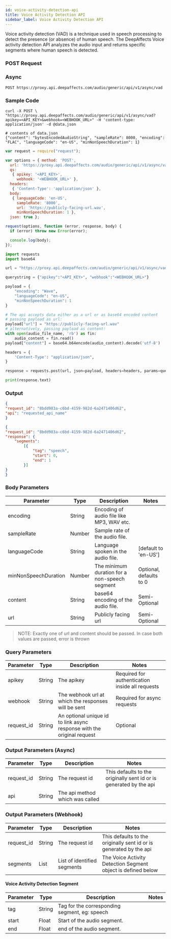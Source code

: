 ```yaml
---
id: voice-activity-detection-api
title: Voice Activity Detection API
sidebar_label: Voice Activity Detection API
---
```


Voice activity detection (VAD) is a technique used in speech processing to detect the presence (or absence) of human speech. The DeepAffects Voice activity detection API analyzes the audio input and returns specific segments where human speech is detected.


### POST Request

### Async

`POST https://proxy.api.deepaffects.com/audio/generic/api/v1/async/vad`

### Sample Code

<!--DOCUSAURUS_CODE_TABS-->

<!--Shell-->

```shell
curl -X POST \
"https://proxy.api.deepaffects.com/audio/generic/api/v1/async/vad?apikey=<API_KEY>&webhook=<WEBHOOK_URL>" -H 'content-type: application/json' -d @data.json

# contents of data.json
{"content": "bytesEncodedAudioString", "sampleRate": 8000, "encoding": "FLAC", "languageCode": "en-US", "minNonSpeechDuration": 1}
```
<!--Javascript-->

```javascript
var request = require("request");

var options = { method: 'POST',
  url: 'https://proxy.api.deepaffects.com/audio/generic/api/v1/async/vad',
  qs: 
   { apikey: '<API_KEY>',
     webhook: '<WEBHOOK_URL>' },
  headers: 
   { 'Content-Type': 'application/json' },
  body: 
   { languageCode: 'en-US',
     sampleRate: '8000',
     url: 'https://publicly-facing-url.wav',
     minNonSpeechDuration: 1 },
  json: true };

request(options, function (error, response, body) {
  if (error) throw new Error(error);

  console.log(body);
});

```
<!--Python-->

```python
import requests
import base64

url = "https://proxy.api.deepaffects.com/audio/generic/api/v1/async/vad"

querystring = {"apikey":"<API_KEY>", "webhook":"<WEBHOOK_URL>"}

payload = {
    "encoding": "Wave",
    "languageCode": "en-US",
    "minNonSpeechDuration": 1
}

# The api accepts data either as a url or as base64 encoded content
# passing payload as url:
payload["url"] = "https://publicly-facing-url.wav"
# alternatively, passing payload as content:
with open(audio_file_name, 'rb') as fin:
    audio_content = fin.read()
payload["content"] = base64.b64encode(audio_content).decode('utf-8')

headers = {
    'Content-Type': "application/json",
}

response = requests.post(url, json=payload, headers=headers, params=querystring)

print(response.text)
```
<!--END_DOCUSAURUS_CODE_TABS-->

### Output

<!--DOCUSAURUS_CODE_TABS-->

<!--Async-->
```json
{
"request_id": "8bdd983a-c6bd-4159-982d-6a2471406d62",
"api": "requested_api_name"
}
```
<!--Webhook-->
```json
{
"request_id": "8bdd983a-c6bd-4159-982d-6a2471406d62",
"response": {
    "segments":
        [{
            "tag": "speech",
            "start": 0,
            "end": 1
        }]
}
}
```
<!--END_DOCUSAURUS_CODE_TABS-->

### Body Parameters

| Parameter    | Type         | Description                               | Notes                        |
| ------------ | ------------ | ----------------------------------------- | ---------------------------- |
| encoding     | String       | Encoding of audio file like MP3, WAV etc. |                              |
| sampleRate   | Number       | Sample rate of the audio file.            |                              |
| languageCode | String       | Language spoken in the audio file.        | [default to &#39;en-US&#39;] |
| minNonSpeechDuration   | Number | The minimum duration for a non-speech segment     |    Optional, defaults to 0                          |
| content      | String | base64 encoding of the audio file.                       | Semi-Optional                     |
| url          | String | Publicly facing url                                      | Semi-Optional                     |

> NOTE: Exactly one of url and content should be passed. In case both values are passed, error is thrown


### Query Parameters

| Parameter  | Type   | Description                                                            | Notes                                           |
| ---------- | ------ | ---------------------------------------------------------------------- | ----------------------------------------------- |
| apikey    | String | The apikey                                                             | Required for authentication inside all requests |
| webhook    | String | The webhook url at which the responses will be sent                    | Required for async requests                     |
| request_id | String | An optional unique id to link async response with the original request | Optional                                        |

### Output Parameters (Async)

| Parameter  | Type   | Description                     | Notes                                                              |
| ---------- | ------ | ------------------------------- | ------------------------------------------------------------------ |
| request_id | String | The request id                  | This defaults to the originally sent id or is generated by the api |
| api        | String | The api method which was called |                                                                    |

### Output Parameters (Webhook)

| Parameter  | Type   | Description                 | Notes                                                              |
| ---------- | ------ | --------------------------- | ------------------------------------------------------------------ |
| request_id | String | The request id              | This defaults to the originally sent id or is generated by the api |
| segments   | List   | List of identified segments | The Voice Activity Detection Segment object is defined below         |

#### Voice Activity Detection Segment

| Parameter  | Type   | Description                           | Notes |
| ---------- | ------ | ------------------------------------- | ----- |
| tag | String | Tag for the corresponding segment, eg: speech |       |
| start      | Float  | Start of the audio segment.           |       |
| end        | Float  | end of the audio segment.             |       |
